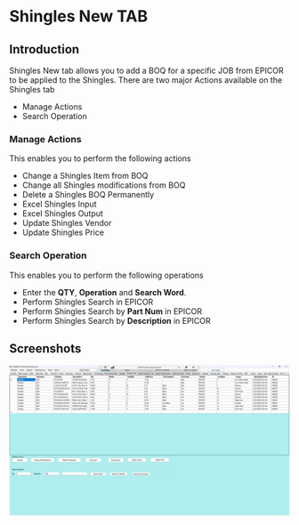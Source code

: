 # Shingles New TAB

## Introduction

Shingles New tab allows you to add a BOQ for a specific JOB from EPICOR to be applied to the Shingles. There are two major Actions available on the Shingles tab

- Manage Actions
- Search Operation


### Manage Actions

This enables you to perform the following actions

- Change a Shingles Item from BOQ
- Change all Shingles modifications from BOQ
- Delete a Shingles BOQ Permanently
- Excel Shingles Input 
- Excel Shingles Output
- Update Shingles Vendor
- Update Shingles Price

### Search Operation

This enables you to perform the following operations

- Enter the **QTY**, **Operation** and **Search Word**.
- Perform Shingles Search in EPICOR
- Perform Shingles Search by **Part Num** in EPICOR
- Perform Shingles Search by **Description** in EPICOR 


## Screenshots

![Shingles New Tab](images/shingles.png)